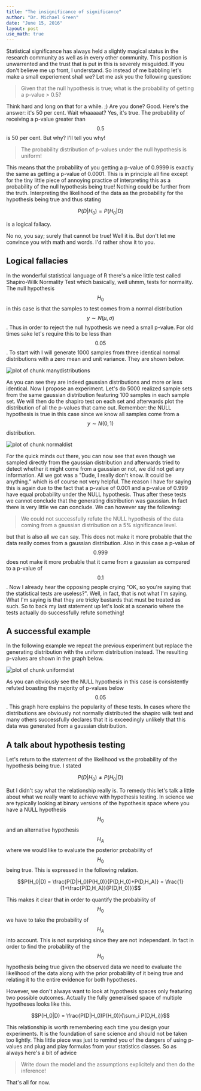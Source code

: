 ```yaml
---
title: "The insignificance of significance"
author: "Dr. Michael Green"
date: "June 15, 2016"
layout: post
use_math: true
---
```

 
 

 
Statistical significance has always held a slightly magical status in the research community as well as in every other community. This position is unwarrented and the trust that is put in this is severely misguided. If you don't believe me up front, I understand. So instead of me babbling let's make a small experiement shall we? Let me ask you the following question:
 
> Given that the null hypothesis is true; what is the probability of getting a p-value > 0.5?
 
Think hard and long on that for a while. ;) Are you done? Good. Here's the answer: it's 50 per cent. Wait whaaaaat? Yes, it's true. The probability of receiving a p-value greater than $$0.5$$ is 50 per cent. But why? I'll tell you why!
 
> The probability distribution of p-values under the null hypothesis is uniform!
 
This means that the probability of you getting a p-value of 0.9999 is exactly the same as getting a p-value of 0.0001. This is in principle all fine except for the tiny little piece of annoying practice of interpreting this as a probability of the null hypothesis being true! Nothing could be further from the truth. Interpreting the likelihood of the data as the probability for the hypothesis being true and thus stating
 
$$P(D|H_0) = P(H_0|D)$$
 
is a logical fallacy. 
 
No no, you say; surely that cannot be true! Well it is. But don't let me convince you with math and words. I'd rather show it to you.
 
## Logical fallacies
 
In the wonderful statistical language of R there's a nice little test called Shapiro-Wilk Normality Test which basically, well uhmm, tests for normality. The null hypothesis $$H_0$$ in this case is that the samples to test comes from a normal distribution $$y\sim N(\mu, \sigma)$$. Thus in order to reject the null hypothesis we need a small p-value. For old times sake let's require this to be less than $$0.05$$. To start with I will generate 1000 samples from three identical normal distributions with a zero mean and unit variance. They are shown below.
 
![plot of chunk manydistributions](/images/figure/manydistributions-1.png)
 
As you can see they are indeed gaussian distributions and more or less identical. Now I propose an experiment. Let's do 5000 realized sample sets from the same gaussian distribution featuring 100 samples in each sample set. We will then do the shapiro test on each set and afterwards plot the distribution of all the p-values that came out. Remember: the NULL hypothesis is true in this case since we know all samples come from a $$y\sim N(0, 1)$$ distribution.
 
![plot of chunk normaldist](/images/figure/normaldist-1.png)
 
For the quick minds out there, you can now see that even though we sampled directly from the gaussian distribution and afterwards tried to detect whether it might come from a gaussian or not, we did not get any information. All we got was a "Dude, I really don't know. It could be anything." which is of course not very helpful. The reason I have for saying this is again due to the fact that a p-value of 0.001 and a p-value of 0.999 have equal probability under the NULL hypothesis. Thus after these tests we cannot conclude that the generating distribution was gaussian. In fact there is very little we can conclude. We can however say the following:
 
> We could not successfully refute the NULL hypothesis of the data coming from a gaussian distribution on a 5% significance level.
 
but that is also all we can say. This does not make it more probable that the data really comes from a gaussian distribution. Also in this case a p-value of $$0.999$$ does not make it more probable that it came from a gaussian as compared to a p-value of $$0.1$$. Now I already hear the opposing people crying "OK, so you're saying that the statistical tests are useless?". Well, in fact, that is not what I'm saying. What I'm saying is that they are tricky bastards that must be treated as such. So to back my last statement up let's look at a scenario where the tests actually do successfully refute something!
 
## A successful example
 
In the following example we repeat the previous experiment but replace the generating distribution with the uniform distribution instead. The resulting p-values are shown in the graph below.
 
![plot of chunk uniformdist](/images/figure/uniformdist-1.png)
 
As you can obviously see the NULL hypothesis in this case is consistently refuted boasting the majority of p-values below $$0.05$$. This graph here explains the popularity of these tests. In cases where the distributions are obviously not normally distributed the shapiro wilk test and many others successfully declares that it is exceedingly unlikely that this data was generated from a gaussian distribution.
 
## A talk about hypothesis testing
 
Let's return to the statement of the likelihood vs the probability of the hypothesis being true. I stated
 
$$P(D|H_0) \neq P(H_0|D)$$
 
But I didn't say what the relationship really is. To remedy this let's talk a little about what we really want to achieve with hypothesis testing. In science we are typically looking at binary versions of the hypothesis space where you have a NULL hypothesis $$H_0$$ and an alternative hypothesis $$H_A$$ where we would like to evaluate the posterior probability of $$H_0$$ being true. This is expressed in the following relation.
 
$$P(H_0|D) = \frac{P(D|H_0)P(H_0)}{P(D,H_0)+P(D,H_A)} = \frac{1}{1+\frac{P(D,H_A)}{P(D,H_0)}}$$
 
This makes it clear that in order to quantify the probability of $$H_0$$ we have to take the probability of $$H_A$$ into account. This is not surprising since they are not independant. In fact in order to find the probability of the $$H_0$$ hypothesis being true given the observed data we need to evaluate the likelihood of the data along with the prior probability of it being true and relating it to the entire evidence for both hypotheses.
 
However, we don't always want to look at hypothesis spaces only featuring two possible outcomes. Actually the fully generalised space of multiple hypotheses looks like this.
 
$$P(H_0|D) = \frac{P(D|H_0)P(H_0)}{\sum_i P(D,H_i)}$$
 
This relationship is worth remembering each time you design your experiments. It is the foundation of sane science and should not be taken too lightly. This little piece was just to remind you of the dangers of using p-values and plug and play formulas from your statistics classes. So as always here's a bit of advice
 
> Write down the model and the assumptions explicitely and then do the inference!
 
That's all for now.
